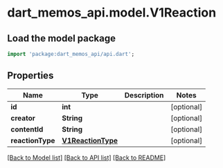 # dart_memos_api.model.V1Reaction

## Load the model package
```dart
import 'package:dart_memos_api/api.dart';
```

## Properties
Name | Type | Description | Notes
------------ | ------------- | ------------- | -------------
**id** | **int** |  | [optional] 
**creator** | **String** |  | [optional] 
**contentId** | **String** |  | [optional] 
**reactionType** | [**V1ReactionType**](V1ReactionType.md) |  | [optional] 

[[Back to Model list]](../README.md#documentation-for-models) [[Back to API list]](../README.md#documentation-for-api-endpoints) [[Back to README]](../README.md)


